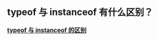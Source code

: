 ## typeof 与 instanceof 有什么区别？

**[typeof 与 instanceof 的区别](https://vue3js.cn/interview/JavaScript/typeof_instanceof.html#%E9%9D%A2%E8%AF%95%E5%AE%98-typeof-%E4%B8%8E-instanceof-%E5%8C%BA%E5%88%AB)**
